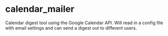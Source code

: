 # calendar_mailer

Calendar digest tool using the Google Calendar API. Will read in a config file with email settings and can send a digest out to different users.
